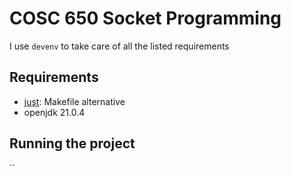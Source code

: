 # COSC 650 Socket Programming

I use `devenv` to take care of all the listed requirements

## Requirements 

- [just](https://github.com/casey/just): Makefile alternative
- openjdk 21.0.4

## Running the project

``

